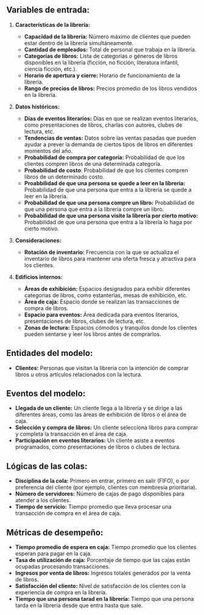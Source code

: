 ## Variables de entrada:
1. **Características de la librería:**
   - **Capacidad de la librería:** Número máximo de clientes que pueden estar dentro de la librería simultáneamente.
   - **Cantidad de empleados:** Total de personal que trabaja en la librería.
   - **Categorías de libros:** Lista de categorías o géneros de libros disponibles en la librería (ficción, no ficción, literatura infantil, ciencia ficción, etc.).
   - **Horario de apertura y cierre:** Horario de funcionamiento de la librería.
   - **Rango de precios de libros:** Precios promedio de los libros vendidos en la librería.

2. **Datos históricos:**
   - **Días de eventos literarios:** Días en que se realizan eventos literarios, como presentaciones de libros, charlas con autores, clubes de lectura, etc.
   - **Tendencias de ventas:** Datos sobre las ventas pasadas que pueden ayudar a prever la demanda de ciertos tipos de libros en diferentes momentos del año.
   - **Probabilidad de compra por categoría:** Probabilidad de que los clientes compren libros de una determinada categoría.
   - **Probabilidad de costo**: Probabilidad de que los clientes compren libros de un determinado costo.
   - **Proabbilidad de que una persona se quede a leer en la libreria:** Probabilidad de que una persona que entra a la librería se quede a leer en la librería.
   - **Probabilidad de que una persona compre un libro:** Probabilidad de que una persona que entra a la librería compre un libro.
   - **Probabilidad de que una persona visite la libreria por cierto motivo:** Probabilidad de que una persona que entra a la librería lo haga por cierto motivo.
   
3. **Consideraciones:**
   - **Rotación de inventario:** Frecuencia con la que se actualiza el inventario de libros para mantener una oferta fresca y atractiva para los clientes.

4. **Edificios internos:**
   - **Áreas de exhibición:** Espacios designados para exhibir diferentes categorías de libros, como estanterías, mesas de exhibición, etc.
   - **Área de caja:** Espacio donde se realizan las transacciones de compra de libros.
   - **Espacio para eventos:** Área dedicada para eventos literarios, presentaciones de libros, clubes de lectura, etc.
   - **Zonas de lectura:** Espacios cómodos y tranquilos donde los clientes pueden sentarse y leer los libros antes de comprarlos.

## Entidades del modelo:
- **Clientes:** Personas que visitan la librería con la intención de comprar libros u otros artículos relacionados con la lectura.

## Eventos del modelo:
- **Llegada de un cliente:** Un cliente llega a la librería y se dirige a las diferentes áreas, como las áreas de exhibición de libros o el área de caja.
- **Selección y compra de libros:** Un cliente selecciona libros para comprar y completa la transacción en el área de caja.
- **Participación en eventos literarios:** Un cliente asiste a eventos programados, como presentaciones de libros o clubes de lectura.

## Lógicas de las colas:
- **Disciplina de la cola:** Primero en entrar, primero en salir (FIFO), o por preferencia del cliente (por ejemplo, clientes con membresía prioritaria).
- **Número de servidores:** Número de cajas de pago disponibles para atender a los clientes.
- **Tiempo de servicio:** Tiempo promedio que lleva procesar una transacción de compra en el área de caja.

## Métricas de desempeño:
- **Tiempo promedio de espera en caja:** Tiempo promedio que los clientes esperan para pagar en la caja.
- **Tasa de utilización de caja:** Porcentaje de tiempo que las cajas están ocupadas procesando transacciones.
- **Ingresos por venta de libros:** Ingresos totales generados por la venta de libros.
- **Satisfacción del cliente:** Nivel de satisfacción de los clientes con la experiencia de compra en la librería.
- **Tiempo que una persona tarad en la libreria:** Tiempo que una persona tarda en la librería desde que entra hasta que sale.